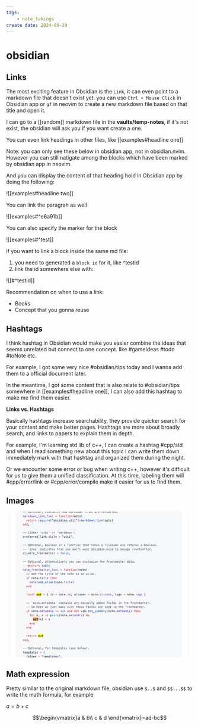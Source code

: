 ```yaml
---
tags: 
    - note_takings
create date: 2024-09-29
---
```


# obsidian

## Links

The most exciting feature in Obsidian is the `Link`, it can even point to a markdown file that doesn't exist yet. you can use `Ctrl + Mouse Click` in Obsidian app or `gf` in neovim to create a new markdown file based on that title and open it.

I can go to a [[random]] markdown file in the **vaults/temp-notes**, if it's not exist, the obsidian will ask you if you want create a one.

You can even link headings in other files, like [[examples#headline one]]

Note: you can only see these below in obsidian app, not in obsidian.nvim. However you can still natigate among the blocks which have been marked by obsidian app in neovim.

And you can display the content of that heading hold in Obsidian app by doing the following:

![[examples#headline two]]

You can link the paragrah as well

![[examples#^e6a91b]]

You can also specify the marker for the block

![[examples#^test]]

if you want to link a block inside the same md file:

1. you need to generated a `block id` for it, like ^testid
2. link the id somewhere else with:

![[#^testid]]


Recommendation on when to use a link:

- Books
- Concept that you gonna reuse

## Hashtags

I think hashtag in Obsidian would make you easier combine the ideas that seems unrelated but connect to one concept. like #gameIdeas #todo #toNote etc.

For example, I got some very nice #obsidian/tips today and I wanna add them to a official document later.

In the meantime, I got some content that is also relate to #obsidian/tips somewhere in [[examples#headline one]], I can also add this hashtag to make me find them easier.


**Links vs. Hashtags**

Basically hashtags increase searchability, they provide quicker search for your content and make better pages. Hashtags are more about broadly search, and links to papers to explain them in depth.

For example, I'm learning std lib of c++, I can create a hashtag #cpp/std and when I read something new about this topic I can write them down immediately mark with that hashtag and organized them during the night.

Or we encounter some error or bug when writing c++, however it's difficult for us to give them a unified classification. At this time, labeling them will #cpp/error/link or #cpp/error/compile make it easier for us to find them.


## Images

![test.png](assets/imgs/test.png)

## Math expression

Pretty similar to the original markdown file, obsidian use `$..$` and `$$...$$` to write the math formula, for example

$a = b + c$

$$\begin{vmatrix}a & b\\
c & d
\end{vmatrix}=ad-bc$$
